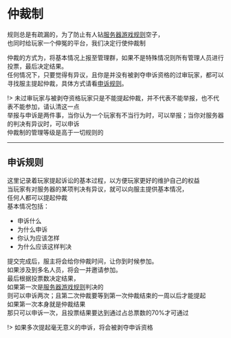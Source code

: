# 仲裁制

规则总是有疏漏的，为了防止有人钻[服务器游戏规则](rule/gamerule.md)空子，  
也同时给玩家一个伸冤的平台，我们决定行使仲裁制

仲裁的方式为，将基本情况上报至管理群，如果不是特殊情况则所有管理人员进行投票，最后决定结果。  
任何情况下，只要觉得有异议，且你是并没有被剥夺申诉资格的过审玩家，都可以寻找服主提起仲裁，具体方式请看[申诉规则](rule/trial.md#申诉规则)。  

!> 未过审玩家与被剥夺资格玩家只是不能提起仲裁，并不代表不能举报，也不代表不能参加，请认清这一点  
举报与申诉是两件事，当你认为一个玩家有不当行为时，可以举报；当你对服务器的判决有异议时，可以申诉  
仲裁制的管理等级是高于一切规则的

* * *

## 申诉规则

这里记录着玩家提起诉讼的基本过程，以方便玩家更好的维护自己的权益  
当玩家有对服务器的某项判决有异议，就可以向服主提供基本情况，  
任何人都可以提起仲裁  
基本情况包括：

  * 申诉什么
  * 为什么申诉
  * 你认为应该怎样
  * 为什么应该这样判决  

提交完成后，服主将会给你仲裁时间，让你到时候参加。  
如果涉及到多名人员，将会一并邀请参加。  
最后根据投票数决定结果，  
如果第一次是[服务器游戏规则](rule/gamerule.md)判决的  
则可以申诉两次；且第二次仲裁要等到第一次仲裁结束的一周以后才能提起  
如果第一次本身就是仲裁结果  
那只可以申诉一次，且投票结果要达到通过占总票数的70%才可通过  

!> 如果多次提起毫无意义的申诉，将会被剥夺申诉资格

